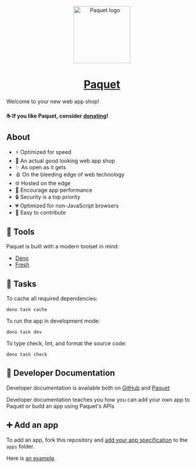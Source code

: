 <p align="center">
	<img
		align="center"
		src="/resources/rounded-logo.png"
		alt="Paquet logo"
		height="150px"
	/>
</p>

<a href="https://paquet.app"><h1 align="center">Paquet</h1></a>

Welcome to your new web app shop!

#### ☕ If you like Paquet, consider [donating](https://buymeacoffee.com/notangelmario)!

## About

- ⚡ Optimized for speed
- 💄 An actual good looking web app shop
- ✨ As open as it gets
- 🩸 On the bleeding edge of web technology
- 🌐 Hosted on the edge
- 🚀 Encourage app performance
- 🔒 Security is a top priority
- 💔 Optimized for non-JavaScript browsers
- 🎈 Easy to contribute

## 🧰 Tools

Paquet is built with a modern toolset in mind:

- [Deno](https://deno.land)
- [Fresh](https://fresh.deno.dev)

## 🔨 Tasks

To cache all required dependencies:

```
deno task cache
```

To run the app in development mode:

```
deno task dev
```

To type check, lint, and format the source code:

```
deno task check
```

## 📄 Developer Documentation

Developer documentation is available both on [GitHub](/docs/getting-started.md) and
[Paquet](https://paquet.app/docs/getting-started)

Developer documentation teaches you how you can add your own app to Paquet or build an app using Paquet's APIs

## ➕ Add an app

To add an app, fork this repository and [add your app specification](/docs/app-spec.md)
to the `apps` folder.

Here is [an example](/apps/us.githubstat.json).
